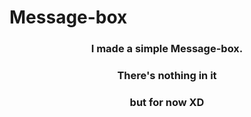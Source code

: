 # Message-box
<center><h3> I made a simple Message-box.<br>
<h3>There's nothing in it</h3><center>
<h3>but for now XD </h3><center>
